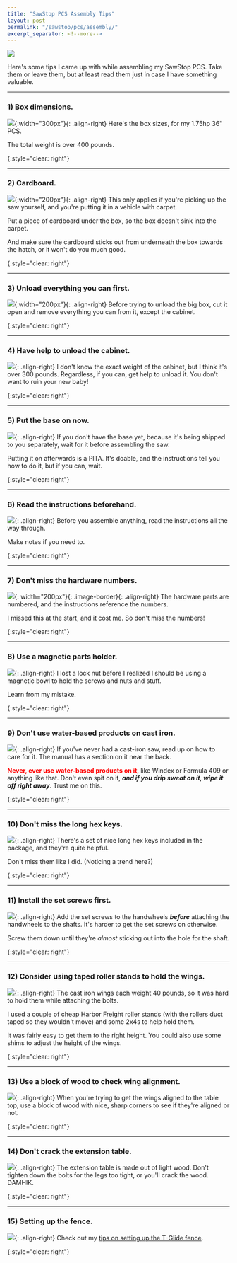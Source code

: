 ```yaml
---
title: "SawStop PCS Assembly Tips"
layout: post
permalink: "/sawstop/pcs/assembly/"
excerpt_separator: <!--more-->
---
```

![](/sawstop/pcs/assembly/2019-04-12.1.15.jpg)

Here's some tips I came up with while assembling my SawStop PCS. Take them or leave them, but at least read them just in case I have something valuable.
<!--more-->

---

### 1) Box dimensions.

![](/assets/images-posts/2019-03-24.1.05.jpg){:width="300px"}{: .align-right}
Here's the box sizes, for my 1.75hp 36" PCS.

The total weight is over 400 pounds.

{:style="clear: right"}

---

### 2) Cardboard.

![](/sawstop/pcs/assembly/2019-04-12.1.01.jpg){:width="200px"}{: .align-right}
This only applies if you're picking up the saw yourself, and you're putting it in a vehicle with carpet.

Put a piece of cardboard under the box, so the box doesn't sink into the carpet.

And make sure the cardboard sticks out from underneath the box towards the hatch, or it won't do you much good.

{:style="clear: right"}

---

### 3) Unload everything you can first.

![](/sawstop/pcs/assembly/2019-04-12.1.02.jpg){:width="200px"}{: .align-right}
Before trying to unload the big box, cut it open and remove everything you can from it, except the cabinet.

{:style="clear: right"}

---

### 4) Have help to unload the cabinet.

![](/sawstop/pcs/assembly/2019-04-12.1.03.jpg){: .align-right}
I don't know the exact weight of the cabinet, but I think it's over 300 pounds. Regardless, if you can, get help to unload it. You don't want to ruin your new baby!

{:style="clear: right"}

---

### 5) Put the base on now.

![](/sawstop/pcs/assembly/2019-04-12.1.04.jpg){: .align-right}
If you don't have the base yet, because it's being shipped to you separately, wait for it before assembling the saw.

Putting it on afterwards is a PITA. It's doable, and the instructions tell you how to do it, but if you can, wait.

{:style="clear: right"}

---

### 6) Read the instructions beforehand.

![](/sawstop/pcs/assembly/2019-04-12.1.05.jpg){: .align-right}
Before you assemble anything, read the instructions all the way through.

Make notes if you need to.

{:style="clear: right"}

---

### 7) Don't miss the hardware numbers.

![](/sawstop/pcs/assembly/2019-04-12.1.06.jpg){: width="200px"}{: .image-border}{: .align-right}
The hardware parts are numbered, and the instructions reference the numbers.

I missed this at the start, and it cost me. So don't miss the numbers!

{:style="clear: right"}

---

### 8) Use a magnetic parts holder.

![](/sawstop/pcs/assembly/2019-04-12.1.08.jpg){: .align-right}
I lost a lock nut before I realized I should be using a magnetic bowl to hold the screws and nuts and stuff.

Learn from my mistake.

{:style="clear: right"}

---

### 9) Don't use water-based products on cast iron.

![](/sawstop/pcs/assembly/2019-04-12.1.07.jpg){: .align-right}
If you've never had a cast-iron saw, read up on how to care for it. The manual has a section on it near the back.

<span style="color:red">**Never, ever use water-based products on it**</span>, like Windex or Formula 409 or anything like that. Don't even spit on it, ***and if you drip sweat on it, wipe it off right away***. Trust me on this.

{:style="clear: right"}

---

### 10) Don't miss the long hex keys.

![](/sawstop/pcs/assembly/2019-04-12.1.09.jpg){: .align-right}
There's a set of nice long hex keys included in the package, and they're quite helpful.

Don't miss them like I did. (Noticing a trend here?)

{:style="clear: right"}

---

### 11) Install the set screws first.

![](/sawstop/pcs/assembly/2019-04-12.1.10.jpg){: .align-right}
Add the set screws to the handwheels ***before*** attaching the handwheels to the shafts. It's harder to get the set screws on otherwise.

Screw them down until they're *almost* sticking out into the hole for the shaft.

{:style="clear: right"}

---

### 12) Consider using taped roller stands to hold the wings.

![](/sawstop/pcs/assembly/2019-04-12.1.11.jpg){: .align-right}
The cast iron wings each weight 40 pounds, so it was hard to hold them while attaching the bolts.

I used a couple of cheap Harbor Freight roller stands (with the rollers duct taped so they wouldn't move) and some 2x4s to help hold them.

It was fairly easy to get them to the right height. You could also use some shims to adjust the height of the wings.

{:style="clear: right"}

---

### 13) Use a block of wood to check wing alignment.

![](/sawstop/pcs/assembly/2019-04-12.1.12.jpg){: .align-right}
When you're trying to get the wings aligned to the table top, use a block of wood with nice, sharp corners to see if they're aligned or not.

{:style="clear: right"}

---

### 14) Don't crack the extension table.

![](/sawstop/pcs/assembly/2019-04-12.1.13.jpg){: .align-right}
The extension table is made out of light wood. Don't tighten down the bolts for the legs too tight, or you'll crack the wood. DAMHIK.

{:style="clear: right"}

---

### 15) Setting up the fence.

![](/sawstop/pcs/assembly/2019-04-12.1.14.jpg){: .align-right}
Check out my [tips on setting up the T-Glide fence](/sawstop/pcs/fence/setup/).

{:style="clear: right"}

<br/>

